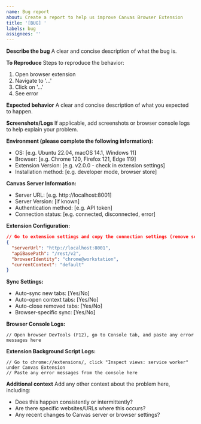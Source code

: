 ```yaml
---
name: Bug report
about: Create a report to help us improve Canvas Browser Extension
title: '[BUG] '
labels: bug
assignees: ''
---
```


**Describe the bug**
A clear and concise description of what the bug is.

**To Reproduce**
Steps to reproduce the behavior:
1. Open browser extension
2. Navigate to '...'
3. Click on '...'
4. See error

**Expected behavior**
A clear and concise description of what you expected to happen.

**Screenshots/Logs**
If applicable, add screenshots or browser console logs to help explain your problem.

**Environment (please complete the following information):**
 - OS: [e.g. Ubuntu 22.04, macOS 14.1, Windows 11]
 - Browser: [e.g. Chrome 120, Firefox 121, Edge 119]
 - Extension Version: [e.g. v2.0.0 - check in extension settings]
 - Installation method: [e.g. developer mode, browser store]

**Canvas Server Information:**
 - Server URL: [e.g. http://localhost:8001]
 - Server Version: [if known]
 - Authentication method: [e.g. API token]
 - Connection status: [e.g. connected, disconnected, error]

**Extension Configuration:**
```json
// Go to extension settings and copy the connection settings (remove sensitive tokens)
{
  "serverUrl": "http://localhost:8001",
  "apiBasePath": "/rest/v2",
  "browserIdentity": "chrome@workstation",
  "currentContext": "default"
}
```

**Sync Settings:**
- Auto-sync new tabs: [Yes/No]
- Auto-open context tabs: [Yes/No]
- Auto-close removed tabs: [Yes/No]
- Browser-specific sync: [Yes/No]

**Browser Console Logs:**
```
// Open browser DevTools (F12), go to Console tab, and paste any error messages here
```

**Extension Background Script Logs:**
```
// Go to chrome://extensions/, click "Inspect views: service worker" under Canvas Extension
// Paste any error messages from the console here
```

**Additional context**
Add any other context about the problem here, including:
- Does this happen consistently or intermittently?
- Are there specific websites/URLs where this occurs?
- Any recent changes to Canvas server or browser settings? 
